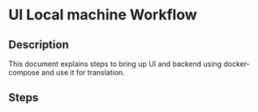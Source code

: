 # UI Local machine Workflow

## Description

This document explains steps to bring up UI and backend using docker-compose and use it for translation.

## Steps
